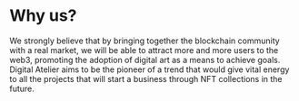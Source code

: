 # Why us?

We strongly believe that by bringing together the blockchain community with a real market, we will be able to attract more and more users to the web3, promoting the adoption of digital art as a means to achieve goals. Digital Atelier aims to be the pioneer of a trend that would give vital energy to all the projects that will start a business through NFT collections in the future.
